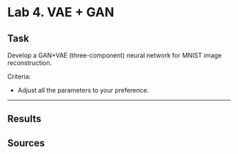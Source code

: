# Lab 4. VAE + GAN

## Task
Develop a GAN+VAE (three-component) neural network for MNIST image reconstruction.

Criteria:
* Adjust all the parameters to your preference.

---
## Results

## Sources